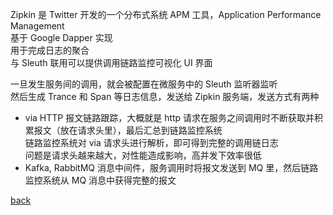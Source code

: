 Zipkin 是 Twitter 开发的一个分布式系统 APM 工具，Application Performance Management  
基于 Google Dapper 实现  
用于完成日志的聚合  
与 Sleuth 联用可以提供调用链路监控可视化 UI 界面  

一旦发生服务间的调用，就会被配置在微服务中的 Sleuth 监听器监听  
然后生成 Trance 和 Span 等日志信息，发送给 Zipkin 服务端，发送方式有两种  
- via HTTP 报文链路跟踪，大概就是 http 请求在服务之间调用时不断获取并积累报文（放在请求头里），最后汇总到链路监控系统  
链路监控系统对 via 请求头进行解析，即可得到完整的调用链日志  
问题是请求头越来越大，对性能造成影响，高并发下效率很低  
- Kafka, RabbitMQ 消息中间件，服务调用时将报文发送到 MQ 里，然后链路监控系统从 MQ 消息中获得完整的报文  

[back](../7.md)  